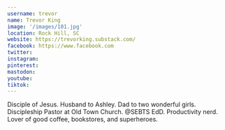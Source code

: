 ```yaml
---
username: trevor
name: Trevor King
image: '/images/101.jpg'
location: Rock Hill, SC
website: https://trevorking.substack.com/
facebook: https://www.facebook.com
twitter: 
instagram: 
pinterest:
mastodon:
youtube:
tiktok:
---
```

Disciple of Jesus. Husband to Ashley. Dad to two wonderful girls. Discipleship Pastor at Old Town Church. @SEBTS EdD. Productivity nerd. Lover of good coffee, bookstores, and superheroes.